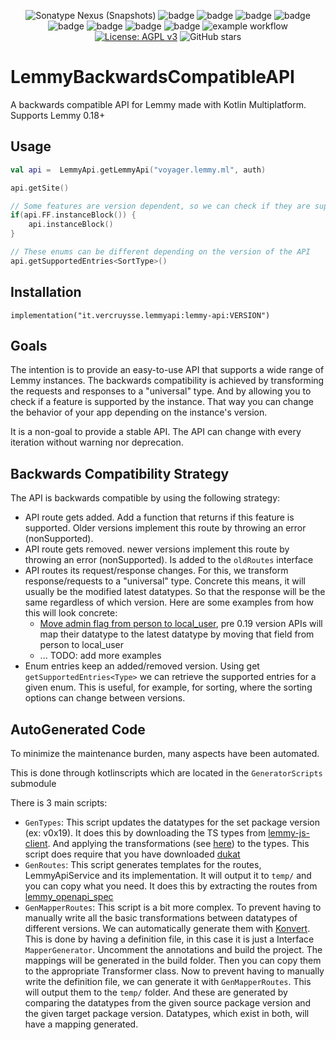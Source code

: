 <!--suppress HtmlDeprecatedAttribute -->
<div align="center">

![Sonatype Nexus (Snapshots)](https://img.shields.io/nexus/s/it.vercruysse.lemmyapi/lemmy-api?server=https%3A%2F%2Fs01.oss.sonatype.org)
![badge][badge-js]
![badge][badge-jvm]
![badge][badge-linux]
![badge][badge-windows]
![badge][badge-mac]
![badge][badge-ios]
![badge][badge-watchos]
![badge][badge-tvos]
![example workflow](https://github.com//mv-gh/lemmybackwardsCompatibleAPi/actions/workflows/ci.yml/badge.svg)
[![License: AGPL v3](https://img.shields.io/badge/License-AGPL_v3-blue.svg)](https://www.gnu.org/licenses/agpl-3.0)
![GitHub stars](https://img.shields.io/github/stars/mv-gh/lemmybackwardsCompatibleAPi?style=social)
</div>


# LemmyBackwardsCompatibleAPI

A backwards compatible API for Lemmy made with Kotlin Multiplatform. Supports Lemmy 0.18+

## Usage

```kotlin
val api =  LemmyApi.getLemmyApi("voyager.lemmy.ml", auth)

api.getSite()

// Some features are version dependent, so we can check if they are supported
if(api.FF.instanceBlock()) {
    api.instanceBlock()
}

// These enums can be different depending on the version of the API
api.getSupportedEntries<SortType>()

```

## Installation
```
implementation("it.vercruysse.lemmyapi:lemmy-api:VERSION")

```


## Goals

The intention is to provide an easy-to-use API that supports a wide range of Lemmy instances.
The backwards compatibility is achieved by transforming the requests and responses to a "universal" type.
And by allowing you to check if a feature is supported by the instance. 
That way you can change the behavior of your app depending on the instance's version.

It is a non-goal to provide a stable API. The API can change with every iteration without warning nor deprecation.


## Backwards Compatibility Strategy

The API is backwards compatible by using the following strategy:
- API route gets added.
  Add a function that returns if this feature is supported. 
  Older versions implement this route by throwing an error (nonSupported).
- API route gets removed.
  newer versions implement this route by throwing an error (nonSupported).
  Is added to the `oldRoutes` interface
- API routes its request/response changes. 
  For this, we transform response/requests to a "universal" type.
  Concrete this means, it will usually be the modified latest datatypes.
  So that the response will be the same regardless of which version.
  Here are some examples from how this will look concrete:
    - [Move admin flag from person to local_user](https://github.com/LemmyNet/lemmy/pull/3403), pre 0.19 version APIs will map their datatype to the latest datatype by moving that field from person to local_user
    - ... TODO: add more examples
- Enum entries keep an added/removed version.
  Using get `getSupportedEntries<Type>` we can retrieve the supported entries for a given enum. 
  This is useful, for example, for sorting, where the sorting options can change between versions.


## AutoGenerated Code

To minimize the maintenance burden, many aspects have been automated.

This is done through kotlinscripts which are located in the `GeneratorScripts` submodule

There is 3 main scripts:
- `GenTypes`: This script updates the datatypes for the set package version (ex: v0x19).
It does this by downloading the TS types from [lemmy-js-client](https://github.com/LemmyNet/lemmy-js-client). 
And applying the transformations (see [here](./docs/types_transformations.md)) to the types. This script does require that you have downloaded [dukat](https://github.com/Kotlin/dukat)
- `GenRoutes`: This script generates templates for the routes, LemmyApiService and its implementation. It will output it to `temp/` and you can copy what you need.
It does this by extracting the routes from [lemmy_openapi_spec](https://github.com/MV-GH/lemmy_openapi_spec)
- `GenMapperRoutes`: This script is a bit more complex. To prevent having to manually write all the basic transformations between datatypes of different versions.
We can automatically generate them with [Konvert](https://github.com/mcarleio/konvert). 
This is done by having a definition file, in this case it is just a Interface `MapperGenerator`. Uncomment the annotations and build the project. 
The mappings will be generated in the build folder. Then you can copy them to the appropriate Transformer class.
Now to prevent having to manually write the definition file, we can generate it with `GenMapperRoutes`. This will output them to the `temp/` folder.
And these are generated by comparing the datatypes from the given source package version and the given target package version.
Datatypes, which exist in both, will have a mapping generated.




[badge-android]: http://img.shields.io/badge/-android-6EDB8D.svg?style=flat
[badge-android-native]: http://img.shields.io/badge/support-[AndroidNative]-6EDB8D.svg?style=flat
[badge-wearos]: http://img.shields.io/badge/-wearos-8ECDA0.svg?style=flat
[badge-jvm]: http://img.shields.io/badge/-jvm-DB413D.svg?style=flat
[badge-js]: http://img.shields.io/badge/-js-F8DB5D.svg?style=flat
[badge-js-ir]: https://img.shields.io/badge/support-[IR]-AAC4E0.svg?style=flat
[badge-nodejs]: https://img.shields.io/badge/-nodejs-68a063.svg?style=flat
[badge-linux]: http://img.shields.io/badge/-linux-2D3F6C.svg?style=flat
[badge-windows]: http://img.shields.io/badge/-windows-4D76CD.svg?style=flat
[badge-wasm]: https://img.shields.io/badge/-wasm-624FE8.svg?style=flat
[badge-apple-silicon]: http://img.shields.io/badge/support-[AppleSilicon]-43BBFF.svg?style=flat
[badge-ios]: http://img.shields.io/badge/-ios-CDCDCD.svg?style=flat
[badge-mac]: http://img.shields.io/badge/-macos-111111.svg?style=flat
[badge-watchos]: http://img.shields.io/badge/-watchos-C0C0C0.svg?style=flat
[badge-tvos]: http://img.shields.io/badge/-tvos-808080.svg?style=flat